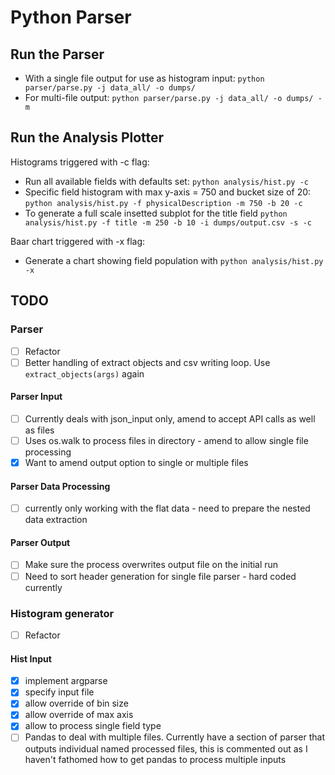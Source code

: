 # Python Parser

## Run the Parser

- With a single file output for use as histogram input: `python parser/parse.py -j data_all/ -o dumps/`
- For multi-file output: `python parser/parse.py -j data_all/ -o dumps/ -m`

## Run the Analysis Plotter

Histograms triggered with -c flag:

- Run all available fields with defaults set: `python analysis/hist.py -c`
- Specific field histogram with max y-axis = 750 and bucket size of 20: `python analysis/hist.py -f physicalDescription -m 750 -b 20 -c`
- To generate a full scale insetted subplot for the title field `python analysis/hist.py -f title -m 250 -b 10 -i dumps/output.csv -s -c`

Baar chart triggered with -x flag:

- Generate a chart showing field population with `python analysis/hist.py -x`

## TODO

### Parser

- [ ] Refactor
- [ ] Better handling of extract objects and csv writing loop. Use `extract_objects(args)` again

#### Parser Input

- [ ] Currently deals with json_input only, amend to accept API calls as well as files
- [ ] Uses os.walk to process files in directory - amend to allow single file processing
- [x] Want to amend output option to single or multiple files

#### Parser Data Processing

- [ ] currently only working with the flat data - need to prepare the nested data extraction

#### Parser Output

- [ ] Make sure the process overwrites output file on the initial run
- [ ] Need to sort header generation for single file parser - hard coded currently

### Histogram generator

- [ ] Refactor

#### Hist Input

- [x] implement argparse
- [x] specify input file
- [x] allow override of bin size
- [x] allow override of max axis
- [x] allow to process single field type
- [ ] Pandas to deal with multiple files. Currently have a section of parser that outputs individual named processed files, this is commented out as I haven't fathomed how to get pandas to process multiple inputs
